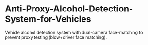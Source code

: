 # Anti-Proxy-Alcohol-Detection-System-for-Vehicles
Vehicle alcohol detection system with dual-camera face-matching to prevent proxy testing (blow+driver face matching).
